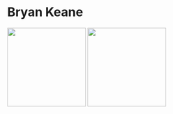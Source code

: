 # Bryan Keane
<div>
  <img height="180em" src="https://github-readme-stats.vercel.app/api?username=bryankeane0&show_icons=true&theme=vue-dark&include_all_commits=true&count_private=true&cache_seconds=40000" />
  <img height="180em" src="https://github-readme-stats.vercel.app/api/top-langs/?username=bryankeane0&layout=compact&langs_count=16&theme=vue-dark"/>
</div>


